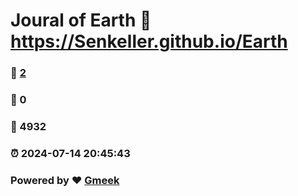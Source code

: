 # Joural of Earth :link: https://Senkeller.github.io/Earth 
### :page_facing_up: [2](https://Senkeller.github.io/Earth/tag.html) 
### :speech_balloon: 0 
### :hibiscus: 4932 
### :alarm_clock: 2024-07-14 20:45:43 
### Powered by :heart: [Gmeek](https://github.com/Meekdai/Gmeek)
